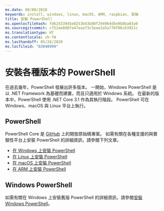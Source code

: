 ```yaml
---
ms.date: 08/09/2018
keywords: install, windows, linux, macOS, ARM, raspbian, 安裝
title: 安裝 PowerShell
ms.openlocfilehash: fd62d33945e0253b43b80f294964d5e9b8ba03a0
ms.sourcegitcommit: c752ae8d0fa47eaaf3c5eae2a5a770f06c63921c
ms.translationtype: HT
ms.contentlocale: zh-TW
ms.lasthandoff: 05/26/2020
ms.locfileid: "83840999"
---
```

# <a name="installing-various-versions-of-powershell"></a>安裝各種版本的 PowerShell

在過去幾年，PowerShell 發展出許多版本。 一開始，Windows PowerShell 是以 .NET Framework 為基礎而建置，而且只適用於 Windows 系統。 在最新的版本中，PowerShell 使用 .NET Core 3.1 作為其執行階段。 PowerShell 可在 Windows、macOS 與 Linux 平台上執行。

## <a name="powershell"></a>PowerShell

PowerShell Core 是 [GitHub](https://github.com/powershell/powershell) 上的開放原始碼專案。 如需有關在各種支援的與實驗性平台上安裝 PowerShell 的詳細資訊，請參閱下列文章。

- [在 Windows 上安裝 PowerShell](Installing-PowerShell-Core-on-Windows.md)
- [在 Linux 上安裝 PowerShell](Installing-PowerShell-Core-on-Linux.md)
- [在 macOS 上安裝 PowerShell](Installing-PowerShell-Core-on-macOS.md)
- [在 ARM 上安裝 PowerShell](PowerShell-Core-on-ARM.md)

## <a name="windows-powershell"></a>Windows PowerShell

如需有關在 Windows 上安裝舊版 PowerShell 的詳細資訊，請參閱[安裝 Windows PowerShell](../windows-powershell/install/installing-windows-powershell.md)。
